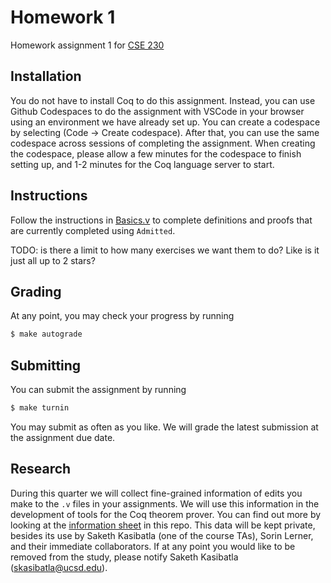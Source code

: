 # Homework 1
Homework assignment 1 for [CSE 230](https://ucsd-cse230-loris.github.io/)

## Installation 
You do not have to install Coq to do this assignment. Instead, you can use Github Codespaces to do the assignment with VSCode in your browser using an environment we have already set up. You can create a codespace by selecting (Code -> Create codespace). After that, you can use the same codespace across sessions of completing the assignment. When creating the codespace, please allow a few minutes for the codespace to finish setting up, and 1-2 minutes for the Coq language server to start.  


## Instructions
Follow the instructions in [Basics.v](Basics.v) to complete definitions and proofs that are currently completed using `Admitted`. 

TODO: is there a limit to how many exercises we want them to do? Like is it just all up to 2 stars?


## Grading
At any point, you may check your progress by running
```bash
$ make autograde
```

## Submitting
You can submit the assignment by running
```bash
$ make turnin
```
You may submit as often as you like. We will grade the latest submission at the assignment due date. 


## Research
During this quarter we will collect fine-grained information of edits you make to the `.v` files in your assignments. We will use this information in the development of tools for the Coq theorem prover. You can find out more by looking at the [information sheet](InformationSheet.pdf) in this repo. This data will be kept private, besides its use by Saketh Kasibatla (one of the course TAs), Sorin Lerner, and their immediate collaborators. If at any point you would like to be removed from the study, please notify Saketh Kasibatla (skasibatla@ucsd.edu). 
